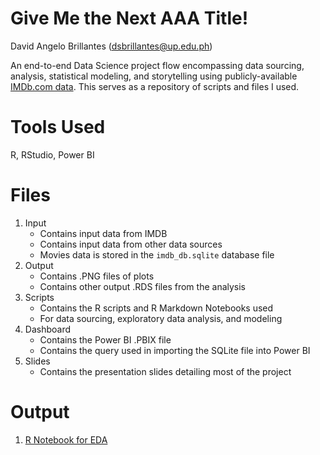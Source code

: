 # Give Me the Next AAA Title!
David Angelo Brillantes (dsbrillantes@up.edu.ph)

An end-to-end Data Science project flow encompassing data sourcing, analysis, statistical modeling, and storytelling using publicly-available [IMDb.com data](https://www.imdb.com/interfaces/). This serves as a repository of scripts and files I used.

# Tools Used

R, RStudio, Power BI

# Files

1. Input
    - Contains input data from IMDB
    - Contains input data from other data sources
    - Movies data is stored in the `imdb_db.sqlite` database file
2. Output
    - Contains .PNG files of plots
    - Contains other output .RDS files from the analysis
3. Scripts
    - Contains the R scripts and R Markdown Notebooks used
    - For data sourcing, exploratory data analysis, and modeling
4. Dashboard
    - Contains the Power BI .PBIX file
    - Contains the query used in importing the SQLite file into Power BI
5. Slides
    - Contains the presentation slides detailing most of the project

# Output

1. [R Notebook for EDA](https://dsbrillantes.github.io/IMDB-Analytics/Output/01-EDA.nb.html)
